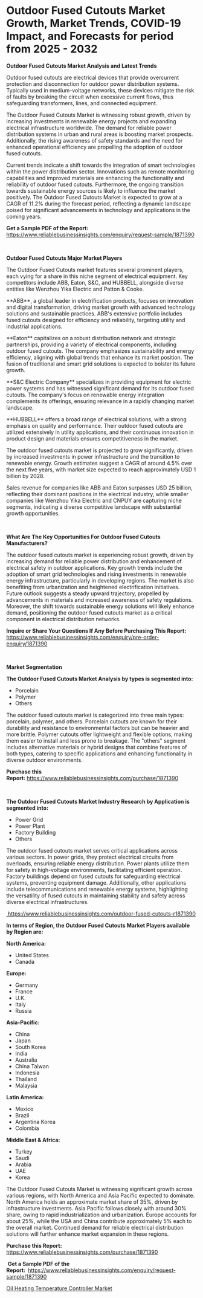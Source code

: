 <p><h1>Outdoor Fused Cutouts Market Growth, Market Trends, COVID-19 Impact, and Forecasts for period from 2025 - 2032</h1></p><p><strong>Outdoor Fused Cutouts Market Analysis and Latest Trends</strong></p>
<p><p>Outdoor fused cutouts are electrical devices that provide overcurrent protection and disconnection for outdoor power distribution systems. Typically used in medium-voltage networks, these devices mitigate the risk of faults by breaking the circuit when excessive current flows, thus safeguarding transformers, lines, and connected equipment.</p><p>The Outdoor Fused Cutouts Market is witnessing robust growth, driven by increasing investments in renewable energy projects and expanding electrical infrastructure worldwide. The demand for reliable power distribution systems in urban and rural areas is boosting market prospects. Additionally, the rising awareness of safety standards and the need for enhanced operational efficiency are propelling the adoption of outdoor fused cutouts.</p><p>Current trends indicate a shift towards the integration of smart technologies within the power distribution sector. Innovations such as remote monitoring capabilities and improved materials are enhancing the functionality and reliability of outdoor fused cutouts. Furthermore, the ongoing transition towards sustainable energy sources is likely to influence the market positively. The Outdoor Fused Cutouts Market is expected to grow at a CAGR of 11.2% during the forecast period, reflecting a dynamic landscape poised for significant advancements in technology and applications in the coming years.</p></p>
<p><strong>Get a Sample PDF of the Report:&nbsp;</strong> <a href="https://www.reliablebusinessinsights.com/enquiry/request-sample/1871390?utm_campaign=2111&utm_medium=2&utm_source=Github&utm_content=ia&utm_term=28022025&utm_id=outdoor-fused-cutouts">https://www.reliablebusinessinsights.com/enquiry/request-sample/1871390</a></p>
<p>&nbsp;</p>
<p><strong>Outdoor Fused Cutouts Major Market Players</strong></p>
<p><p>The Outdoor Fused Cutouts market features several prominent players, each vying for a share in this niche segment of electrical equipment. Key competitors include ABB, Eaton, S&C, and HUBBELL, alongside diverse entities like Wenzhou Yika Electric and Patton & Cooke.</p><p>**ABB**, a global leader in electrification products, focuses on innovation and digital transformation, driving market growth with advanced technology solutions and sustainable practices. ABB's extensive portfolio includes fused cutouts designed for efficiency and reliability, targeting utility and industrial applications.</p><p>**Eaton** capitalizes on a robust distribution network and strategic partnerships, providing a variety of electrical components, including outdoor fused cutouts. The company emphasizes sustainability and energy efficiency, aligning with global trends that enhance its market position. The fusion of traditional and smart grid solutions is expected to bolster its future growth.</p><p>**S&C Electric Company** specializes in providing equipment for electric power systems and has witnessed significant demand for its outdoor fused cutouts. The company's focus on renewable energy integration complements its offerings, ensuring relevance in a rapidly changing market landscape.</p><p>**HUBBELL** offers a broad range of electrical solutions, with a strong emphasis on quality and performance. Their outdoor fused cutouts are utilized extensively in utility applications, and their continuous innovation in product design and materials ensures competitiveness in the market.</p><p>The outdoor fused cutouts market is projected to grow significantly, driven by increased investments in power infrastructure and the transition to renewable energy. Growth estimates suggest a CAGR of around 4.5% over the next five years, with market size expected to reach approximately USD 1 billion by 2028.</p><p>Sales revenue for companies like ABB and Eaton surpasses USD 25 billion, reflecting their dominant positions in the electrical industry, while smaller companies like Wenzhou Yika Electric and CNPUY are capturing niche segments, indicating a diverse competitive landscape with substantial growth opportunities.</p></p>
<p>&nbsp;</p>
<p><strong>What Are The Key Opportunities For Outdoor Fused Cutouts Manufacturers?</strong></p>
<p><p>The outdoor fused cutouts market is experiencing robust growth, driven by increasing demand for reliable power distribution and enhancement of electrical safety in outdoor applications. Key growth trends include the adoption of smart grid technologies and rising investments in renewable energy infrastructure, particularly in developing regions. The market is also benefiting from urbanization and heightened electrification initiatives. Future outlook suggests a steady upward trajectory, propelled by advancements in materials and increased awareness of safety regulations. Moreover, the shift towards sustainable energy solutions will likely enhance demand, positioning the outdoor fused cutouts market as a critical component in electrical distribution networks.</p></p>
<p><strong>Inquire or Share Your Questions If Any Before Purchasing This Report:</strong> <a href="https://www.reliablebusinessinsights.com/enquiry/pre-order-enquiry/1871390?utm_campaign=2111&utm_medium=2&utm_source=Github&utm_content=ia&utm_term=28022025&utm_id=outdoor-fused-cutouts">https://www.reliablebusinessinsights.com/enquiry/pre-order-enquiry/1871390</a></p>
<p>&nbsp;</p>
<p><strong>Market Segmentation</strong></p>
<p><strong>The Outdoor Fused Cutouts Market Analysis by types is segmented into:</strong></p>
<p><ul><li>Porcelain</li><li>Polymer</li><li>Others</li></ul></p>
<p><p>The outdoor fused cutouts market is categorized into three main types: porcelain, polymer, and others. Porcelain cutouts are known for their durability and resistance to environmental factors but can be heavier and more brittle. Polymer cutouts offer lightweight and flexible options, making them easier to install and less prone to breakage. The "others" segment includes alternative materials or hybrid designs that combine features of both types, catering to specific applications and enhancing functionality in diverse outdoor environments.</p></p>
<p><strong>Purchase this Report:&nbsp;</strong><a href="https://www.reliablebusinessinsights.com/purchase/1871390?utm_campaign=2111&utm_medium=2&utm_source=Github&utm_content=ia&utm_term=28022025&utm_id=outdoor-fused-cutouts">https://www.reliablebusinessinsights.com/purchase/1871390</a></p>
<p>&nbsp;</p>
<p><strong>The Outdoor Fused Cutouts Market Industry Research by Application is segmented into:</strong></p>
<p><ul><li>Power Grid</li><li>Power Plant</li><li>Factory Building</li><li>Others</li></ul></p>
<p><p>The outdoor fused cutouts market serves critical applications across various sectors. In power grids, they protect electrical circuits from overloads, ensuring reliable energy distribution. Power plants utilize them for safety in high-voltage environments, facilitating efficient operation. Factory buildings depend on fused cutouts for safeguarding electrical systems, preventing equipment damage. Additionally, other applications include telecommunications and renewable energy systems, highlighting the versatility of fused cutouts in maintaining stability and safety across diverse electrical infrastructures.</p></p>
<p><a href="https://www.reliablebusinessinsights.com/outdoor-fused-cutouts-r1871390?utm_campaign=2111&utm_medium=2&utm_source=Github&utm_content=ia&utm_term=28022025&utm_id=outdoor-fused-cutouts">&nbsp;https://www.reliablebusinessinsights.com/outdoor-fused-cutouts-r1871390</a></p>
<p><strong>In terms of Region, the Outdoor Fused Cutouts Market Players available by Region are:</strong></p>
<p>
    <p> <strong> North America: </strong>
        <ul>
            <li>United States</li>
            <li>Canada</li>
        </ul>
        </p> 
    <p> <strong> Europe: </strong>
        <ul>
            <li>Germany</li>
            <li>France</li>
            <li>U.K.</li>
            <li>Italy</li>
            <li>Russia</li>
        </ul>
        </p> 
    <p> <strong> Asia-Pacific: </strong>
        <ul>
            <li>China</li>
            <li>Japan</li>
            <li>South Korea</li>
            <li>India</li>
            <li>Australia</li>
            <li>China Taiwan</li>
            <li>Indonesia</li>
            <li>Thailand</li>
            <li>Malaysia</li>
        </ul>
        </p> 
    <p> <strong> Latin America: </strong>
        <ul>
            <li>Mexico</li>
            <li>Brazil</li>
            <li>Argentina Korea</li>
            <li>Colombia</li>
        </ul>
        </p> 
    <p> <strong> Middle East & Africa: </strong>
        <ul>
            <li>Turkey</li>
            <li>Saudi</li>
            <li>Arabia</li>
            <li>UAE</li>
            <li>Korea</li>
        </ul>
    </p>
    </p>
<p><p>The Outdoor Fused Cutouts Market is witnessing significant growth across various regions, with North America and Asia Pacific expected to dominate. North America holds an approximate market share of 35%, driven by infrastructure investments. Asia Pacific follows closely with around 30% share, owing to rapid industrialization and urbanization. Europe accounts for about 25%, while the USA and China contribute approximately 5% each to the overall market. Continued demand for reliable electrical distribution solutions will further enhance market expansion in these regions.</p></p>
<p><strong>Purchase this Report: </strong><a href="https://www.reliablebusinessinsights.com/purchase/1871390?utm_campaign=2111&utm_medium=2&utm_source=Github&utm_content=ia&utm_term=28022025&utm_id=outdoor-fused-cutouts">https://www.reliablebusinessinsights.com/purchase/1871390</a></p>
<p>&nbsp;<strong>Get a Sample PDF of the Report:&nbsp;&nbsp;</strong><a href="https://www.reliablebusinessinsights.com/enquiry/request-sample/1871390?utm_campaign=2111&utm_medium=2&utm_source=Github&utm_content=ia&utm_term=28022025&utm_id=outdoor-fused-cutouts">https://www.reliablebusinessinsights.com/enquiry/request-sample/1871390</a></p>
<p><strong></strong></p>
<p><p><a href="https://github.com/welidaeisya/Market-Research-Report-List-1/blob/main/oil-heating-temperature-controller-market.md?utm_campaign=2111&utm_medium=2&utm_source=Github&utm_content=ia&utm_term=28022025&utm_id=outdoor-fused-cutouts">Oil Heating Temperature Controller Market</a></p></p>